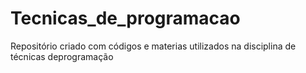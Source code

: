 # Tecnicas_de_programacao
Repositório criado com códigos e materias utilizados na disciplina de técnicas deprogramação
